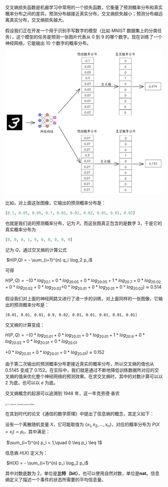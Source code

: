 交叉熵损失函数是机器学习中常用的一个损失函数，它衡量了预测概率分布和真实概率分布之间的差异。预测分布越接近真实分布，交叉熵损失越小；预测分布越远离真实分布，交叉熵损失越大。

假设我们正在开发一个用于识别手写数字的模型（比如 MNIST 数据集上的分类任务），这个模型的任务是预测一张图片代表从 0 到 9 的哪个数字。现在训练了一个神经网络，它能输出 10 个数字的概率分布。

![cross entropy](../assets/image-20250531101040854.png)

比如，对上面这张图像，它输出的预测概率分布是：

```python
[0.1, 0.05, 0.05, 0.7, 0.02, 0.02, 0.02, 0.01, 0.01, 0.02]
```

也就是我们说的预测概率分布，记为 $P$。而这张图真正包含的是数字 3，于是它的真实概率分布为

```python
[0, 0, 0, 1, 0, 0, 0, 0, 0, 0]
```

记为 $Q$，通过交叉熵的计算公式

​								$H(P,Q) = - \sum_{i=1}^{n} q_i \log_2 p_i$

可得

$H(P,Q) = -(0*log_20.1+0*log_20.05+0*log_20.05+1*log_20.7+0*log_20.02+0*log_20.02+0*log_20.02$$+0*log_20.01+0*log_20.01+0*log_20.02) \approx 0.514$

假设我们对上面的神经网路又进行了进一步的训练，对上面同样的一张图像，它输出的预测概率分布是：

```
[0.01, 0.01, 0.01, 0.9, 0.02, 0.01, 0.01, 0.01, 0.01, 0.01]
```

交叉熵的计算变成：

$H(P,Q) = -(0*log_20.01+0*log_20.01+0*log_20.01+1*log_20.9+0*log_20.02+0*log_20.01+0*log_20.01$

$+0*log_20.01+0*log_20.01+0*log_20.01) \approx 0.152$

由于第二次输出的预测概率分布更接近真实的概率分布，所以交叉熵的值也从 $0.5145$ 变成了 $0.152$。在实际中，我们就是通过不断地降低训练数据所对应的交叉熵的值来优化整个神经网络的预测效果。在求交叉熵时，其中的对数计算可以以 $2$ 为底，也可以以 $e$ 为底。

交叉熵概念的起源可以追溯到 1948 年，这一年克劳德·香农

<img src="/Users/weisong/Desktop/C.E._Shannon._Tekniska_museet_43069.jpg" alt="C.E._Shannon._Tekniska_museet_43069" style="zoom: 33%;" />

在其划时代的论文《通信的数学原理》中提出了信息熵的概念，其定义如下： 

设有一个离散随机变量 $X$，它可能取值为 $\{x_1,x_2,...,x_n\}$，对应的概率分布为 $P(X=x_i)=p_i$，其中满足：

​									$\sum_{i=1}^{n} p_i = 1,\quad 0 \leq p_i \leq 1$

信息熵 $H(X)$ 定义为：

​									$H(X) = - \sum_{i=1}^{n} p_i \log_2 p_i$

其中对数底数为 2，单位是**比特（bit）**，也可以使用自然对数，单位是**nat**。信息熵定义了描述一个事件的状态所需要的平均信息量。



